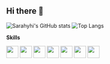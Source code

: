 ## Hi there 👋

<!--
**sarahyhi/sarahyhi** is a ✨ _special_ ✨ repository because its `README.md` (this file) appears on your GitHub profile.

Here are some ideas to get you started:

- 🔭 I’m currently working on ...
- 🌱 I’m currently learning ...
- 👯 I’m looking to collaborate on ...
- 🤔 I’m looking for help with ...
- 💬 Ask me about ...
- 📫 How to reach me: ...
- 😄 Pronouns: ...
- ⚡ Fun fact: ...
-->

![Sarahyhi's GitHub stats](https://github-readme-stats.vercel.app/api?username=sarahyhi&hide_rank&rank_icon=github&hide=prs,issues)
![Top Langs](https://github-readme-stats.vercel.app/api/top-langs/?username=sarahyhi)

**Skills**

<code><img height="32" src="https://cdn.jsdelivr.net/npm/simple-icons@v5/icons/python.svg"></code>
<code><img height="32" src="https://cdn.jsdelivr.net/npm/simple-icons@v5/icons/jupyter.svg"></code>
<code><img height="32" src="https://cdn.jsdelivr.net/npm/simple-icons@v5/icons/databricks.svg"></code>
<code><img height="32" src="https://cdn.jsdelivr.net/npm/simple-icons@v5/icons/pandas.svg"></code>
<code><img height="32" src="https://cdn.jsdelivr.net/npm/simple-icons@v5/icons/kaggle.svg"></code>
<code><img height="32" src="https://cdn.jsdelivr.net/npm/simple-icons@v5/icons/r.svg"></code>
<code><img height="32" src="https://cdn.jsdelivr.net/npm/simple-icons@v5/icons/mysql.svg"></code>

